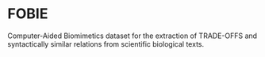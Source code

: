 # FOBIE
Computer-Aided Biomimetics dataset for the extraction of TRADE-OFFS and syntactically similar relations from scientific biological texts.
